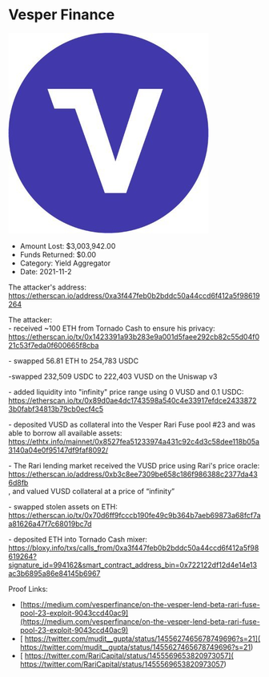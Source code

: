 # Vesper Finance
![Vesper Finance](/rektimages/Vesper-Finance.png)
- Amount Lost: $3,003,942.00
- Funds Returned: $0.00
- Category: Yield Aggregator
- Date: 2021-11-2

The attacker's address:  
https://etherscan.io/address/0xa3f447feb0b2bddc50a44ccd6f412a5f98619264  
  
The attacker:  
\- received ~100 ETH from Tornado Cash to ensure his privacy:  
https://etherscan.io/tx/0x1423391a93b283e9a001d5faee292cb82c55d04f021c53f7eda0f600665f8cba  
  
\- swapped 56.81 ETH to 254,783 USDC  
  
-swapped 232,509 USDC to 222,403 VUSD on the Uniswap v3  
  
\- added liquidity into "infinity" price range using 0 VUSD and 0.1 USDC:  
https://etherscan.io/tx/0x89d0ae4dc1743598a540c4e33917efdce24338723b0fabf34813b79cb0ecf4c5  
  
\- deposited VUSD as collateral into the Vesper Rari Fuse pool #23 and was able to borrow all available assets:  
https://ethtx.info/mainnet/0x8527fea51233974a431c92c4d3c58dee118b05a3140a04e0f95147df9faf8092/  
  
\- The Rari lending market received the VUSD price using Rari's price oracle:  
https://etherscan.io/address/0xb3c8ee7309be658c186f986388c2377da436d8fb  
, and valued VUSD collateral at a price of “infinity”  
  
\- swapped stolen assets on ETH:  
https://etherscan.io/tx/0x70d6ff9fcccb190fe49c9b364b7aeb69873a68fcf7aa81626a47f7c68019bc7d  
  
\- deposited ETH into Tornado Cash mixer:  
https://bloxy.info/txs/calls_from/0xa3f447feb0b2bddc50a44ccd6f412a5f98619264?signature_id=994162&smart_contract_address_bin=0x722122df12d4e14e13ac3b6895a86e84145b6967


Proof Links:
- [https://medium.com/vesperfinance/on-the-vesper-lend-beta-rari-fuse-pool-23-exploit-9043ccd40ac9](https://medium.com/vesperfinance/on-the-vesper-lend-beta-rari-fuse-pool-23-exploit-9043ccd40ac9)
- [ https://twitter.com/mudit__gupta/status/1455627465678749696?s=21]( https://twitter.com/mudit__gupta/status/1455627465678749696?s=21)
- [ https://twitter.com/RariCapital/status/1455569653820973057]( https://twitter.com/RariCapital/status/1455569653820973057)


